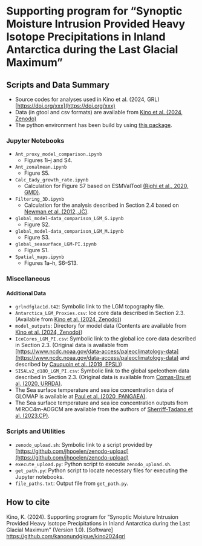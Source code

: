# Supporting program for “Synoptic Moisture Intrusion Provided Heavy Isotope Precipitations in Inland Antarctica during the Last Glacial Maximum”

## Scripts and Data Summary
- Source codes for analyses used in Kino et al. (2024, GRL) [https://doi.org/xxx](https://doi.org/xxx)
- Data (in gtool and csv formats) are available from [Kino et al. (2024, Zenodo)](https://doi.org/10.5281/zenodo.10867605)
- The python environment has been build by using [this package](https://github.com/kanonundgigue/virtual_env.git).

### Jupyter Notebooks
- `Ant_proxy_model_comparison.ipynb`
    - Figures 1i–j and S4.
- `Ant_zonalmean.ipynb`
    - Figure S5.
- `Calc_Eady_growth_rate.ipynb`
    - Calculation for Figure S7 based on ESMValTool [(Righi et al., 2020, GMD)](https://gmd.copernicus.org/articles/13/1179/2020/). 
- `Filtering_3D.ipynb`
    - Calculation for the analysis described in Section 2.4 based on [Newman et al. (2012, JC)](https://journals.ametsoc.org/view/journals/clim/25/21/jcli-d-11-00665.1.xml).
- `global_model-data_comparison_LGM_G.ipynb`
    - Figure S2.
- `global_model-data_comparison_LGM_M.ipynb`
    - Figure S3.
- `global_seasurface_LGM-PI.ipynb`
    - Figure S1.
- `Spatial_maps.ipynb`
    - Figures 1a–h, S6–S13.

### Miscellaneous
#### Additional Data
- `grlndfglac1d.t42`: Symbolic link to the LGM topography file.
- `Antarctica_LGM_Proxies.csv`: Ice core data described in Section 2.3. (Available from [Kino et al. (2024, Zenodo)](https://zenodo.org/doi/10.5281/zenodo.7582875))
- `model_outputs`: Directory for model data (Contents are available from [Kino et al. (2024, Zenodo)](https://zenodo.org/doi/10.5281/zenodo.7582875))
- `IceCores_LGM_PI.csv`: Symbolic link to the global ice core data described in Section 2.3. (Original data is available from [https://www.ncdc.noaa.gov/data-access/paleoclimatology-data](https://www.ncdc.noaa.gov/data-access/paleoclimatology-data) and described by [Cauquoin et al. (2019, EPSL)](https://www.sciencedirect.com/science/article/pii/S0012821X19304236?via%3Dihub))
- `SISALv2_d18O_LGM_PI.csv`: Symbolic link to the global speleothem data described in Section 2.3. (Original data is available from [Comas-Bru et al. (2020, URRDA)](https://researchdata.reading.ac.uk/256/).
- The Sea surface temperature and sea ice concentration data of GLOMAP is available at [Paul et al. (2020, PANGAEA)](https://doi.pangaea.de/10.1594/PANGAEA.923262).
- The Sea surface temperature and sea ice concentration outputs from MIROC4m-AOGCM are available from the authors of [Sherriff-Tadano et al. (2023,CP)](https://journals.ametsoc.org/view/journals/clim/aop/JCLI-D-22-0221.1/JCLI-D-22-0221.1.xml).
  
### Scripts and Utilities
- `zenodo_upload.sh`: Symbolic link to a script provided by [https://github.com/jhpoelen/zenodo-upload](https://github.com/jhpoelen/zenodo-upload)
- `execute_upload.py`: Python script to execute `zenodo_upload.sh`.
- `get_path.py`: Python script to locate necessary files for executing the Jupyter notebooks.
- `file_paths.txt`: Output file from `get_path.py`.

## How to cite
Kino, K. (2024). Supporting program for “Synoptic Moisture Intrusion Provided Heavy Isotope Precipitations in Inland Antarctica during the Last Glacial Maximum” (Version 1.0). [Software] https://github.com/kanonundgigue/kino2024grl
